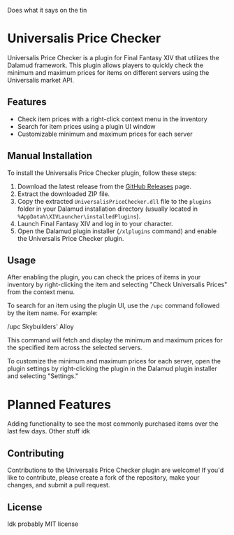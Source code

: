 Does what it says on the tin
# Universalis Price Checker

Universalis Price Checker is a plugin for Final Fantasy XIV that utilizes the Dalamud framework. This plugin allows players to quickly check the minimum and maximum prices for items on different servers using the Universalis market API.

## Features

- Check item prices with a right-click context menu in the inventory
- Search for item prices using a plugin UI window
- Customizable minimum and maximum prices for each server

## Manual Installation

To install the Universalis Price Checker plugin, follow these steps:

1. Download the latest release from the [GitHub Releases](https://github.com/LTS-FFXIV/UniversalisPriceChecker/releases) page.
2. Extract the downloaded ZIP file.
3. Copy the extracted `UniversalisPriceChecker.dll` file to the `plugins` folder in your Dalamud installation directory (usually located in `%AppData%\XIVLauncher\installedPlugins`).
4. Launch Final Fantasy XIV and log in to your character.
5. Open the Dalamud plugin installer (`/xlplugins` command) and enable the Universalis Price Checker plugin.

## Usage

After enabling the plugin, you can check the prices of items in your inventory by right-clicking the item and selecting "Check Universalis Prices" from the context menu.

To search for an item using the plugin UI, use the `/upc` command followed by the item name. For example:

/upc Skybuilders' Alloy


This command will fetch and display the minimum and maximum prices for the specified item across the selected servers.

To customize the minimum and maximum prices for each server, open the plugin settings by right-clicking the plugin in the Dalamud plugin installer and selecting "Settings."

# Planned Features
Adding functionality to see the most commonly purchased items over the last few days.
Other stuff idk

## Contributing

Contributions to the Universalis Price Checker plugin are welcome! If you'd like to contribute, please create a fork of the repository, make your changes, and submit a pull request.

## License

Idk probably MIT license
